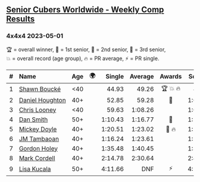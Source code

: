 <style>table {white-space: nowrap;}</style>
<link rel="stylesheet" type="text/css" href="/scw-comp/css/flags.css" />

## [Senior Cubers Worldwide - Weekly Comp Results](/scw-comp/results/)
### 4x4x4 2023-05-01

<span style="white-space: nowrap;">🏆 = overall winner</span>, <span style="white-space: nowrap;">🥇 = 1st senior</span>, <span style="white-space: nowrap;">🥈 = 2nd senior</span>, <span style="white-space: nowrap;">🥉 = 3rd senior</span>, <span style="white-space: nowrap;">💥 = overall record (age group)</span>, <span style="white-space: nowrap;">🔥 = PR average</span>, <span style="white-space: nowrap;">⚡ = PR single</span>.

| # | Name | Age | 🌍 | Single | Average | Awards | Solve 1 | Solve 2 | Solve 3 | Solve 4 | Solve 5 | Video |
| :--: | :-- | :--: | :--: | --: | --: | :--: | --: | --: | --: | --: | --: | :-- |
| 1 | [Shawn Boucké](../../persons/shawn_boucke/444.md) | <40 | <i class="flag flag-US" /> | 44.93 | 49.26 | 🏆 💥 🔥 | 47.41 | 52.27 | 50.06 | 44.93 | 50.31 | [Desktop](https://www.facebook.com/events/1554845911676556/permalink/1558928947934919) / [Mobile](https://m.facebook.com/events/1554845911676556?view=permalink&id=1558928947934919) |
| 2 | [Daniel Houghton](../../persons/daniel_houghton/444.md) | 40+ | <i class="flag flag-CH" /> | 52.85 | 59.28 | 🥇 | 1:00.60 | 52.85 | 58.61 | 58.63 | 1:15.40 | [Desktop](https://www.facebook.com/events/1554845911676556/permalink/1561191261042021) / [Mobile](https://m.facebook.com/events/1554845911676556?view=permalink&id=1561191261042021) |
| 3 | [Chris Looney](../../persons/chris_looney/444.md) | <40 | <i class="flag flag-US" /> | 59.63 | 1:08.26 |  | 1:06.57 | 1:09.81 | 1:08.39 | DNF | 59.63 | [Desktop](https://www.facebook.com/chris.looney/videos/931422751310478) / [Mobile](https://m.facebook.com/chris.looney/videos/931422751310478) |
| 4 | [Dan Smith](../../persons/dan_smith/444.md) | 50+ | <i class="flag flag-US" /> | 1:10.43 | 1:16.77 | 🥈 | 1:10.73 | 1:10.43 | 1:18.70 | 1:20.89 | 1:24.17 | [Desktop](https://www.facebook.com/events/1554845911676556/permalink/1563133680847779) / [Mobile](https://m.facebook.com/events/1554845911676556?view=permalink&id=1563133680847779) |
| 5 | [Mickey Doyle](../../persons/mickey_doyle/444.md) | 40+ | <i class="flag flag-US" /> | 1:20.51 | 1:23.02 | 🥉 🔥 | 1:20.63 | 1:20.51 | 1:26.05 | 1:22.40 | 1:26.03 | [Desktop](https://www.facebook.com/events/1554845911676556/permalink/1562945077533306) / [Mobile](https://m.facebook.com/events/1554845911676556?view=permalink&id=1562945077533306) |
| 6 | [JM Tambaoan](../../persons/jm_tambaoan/444.md) | 40+ | <i class="flag flag-PH" /> | 1:16.24 | 1:23.61 |  | 1:27.71 | 1:23.24 | 1:19.89 | 1:35.30 | 1:16.24 | [Desktop](https://www.facebook.com/events/1554845911676556/permalink/1559720527855761) / [Mobile](https://m.facebook.com/events/1554845911676556?view=permalink&id=1559720527855761) |
| 7 | [Gordon Holey](../../persons/gordon_holey/444.md) | 40+ | <i class="flag flag-US" /> | 1:35.48 | 1:40.45 |  | 1:35.48 | 1:47.61 | 1:38.25 | DNS | DNS | [Desktop](https://www.facebook.com/766997877/videos/280520490968018) / [Mobile](https://m.facebook.com/766997877/videos/280520490968018) |
| 8 | [Mark Cordell](../../persons/mark_cordell/444.md) | 40+ | <i class="flag flag-US" /> | 2:14.78 | 2:30.64 |  | 2:49.79 | 2:27.35 | 2:14.78 | DNS | DNS | [Desktop](https://www.facebook.com/events/1554845911676556/permalink/1559227904571690) / [Mobile](https://m.facebook.com/events/1554845911676556?view=permalink&id=1559227904571690) |
| 9 | [Lisa Kucala](../../persons/lisa_kucala/444.md) | 50+ | <i class="flag flag-US" /> | 4:11.66 | DNF | ⚡ | 4:11.66 | 5:37.82 | DNS | DNS | DNS | [Desktop](https://www.facebook.com/events/1554845911676556/permalink/1560851531075994) / [Mobile](https://m.facebook.com/events/1554845911676556?view=permalink&id=1560851531075994) |

<!-- Global site tag (gtag.js) - Google Analytics -->
<script async src="https://www.googletagmanager.com/gtag/js?id=UA-86348435-3"></script>
<script>window.dataLayer = window.dataLayer || []; function gtag() {dataLayer.push(arguments);} gtag('js', new Date()); gtag('config', 'UA-86348435-3');</script>
